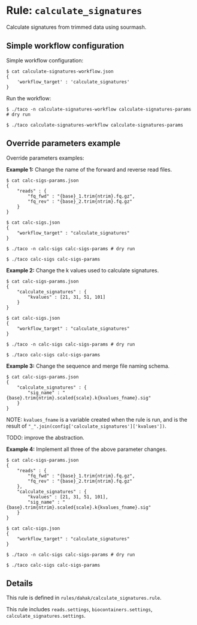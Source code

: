 # Rule: `calculate_signatures`

Calculate signatures from trimmed data using sourmash.

## Simple workflow configuration

Simple workflow configuration:

```
$ cat calculate-signatures-workflow.json
{
    'workflow_target' : 'calculate_signatures'
}
```

Run the workflow:

```
$ ./taco -n calculate-signatures-workflow calculate-signatures-params # dry run

$ ./taco calculate-signatures-workflow calculate-signatures-params
```

## Override parameters example

Override parameters examples:

**Example 1:** Change the name of the forward and reverse read files.

```
$ cat calc-sigs-params.json
{
    "reads" : {
        "fq_fwd" : "{base}_1.trim{ntrim}.fq.gz",
        "fq_rev" : "{base}_2.trim{ntrim}.fq.gz"
    }
}

$ cat calc-sigs.json
{
    "workflow_target" : "calculate_signatures"
}

$ ./taco -n calc-sigs calc-sigs-params # dry run

$ ./taco calc-sigs calc-sigs-params
```

**Example 2:** Change the k values used to calculate signatures.

```
$ cat calc-sigs-params.json
{
    "calculate_signatures" : {
        "kvalues" : [21, 31, 51, 101]
    }
}

$ cat calc-sigs.json
{
    "workflow_target" : "calculate_signatures"
}

$ ./taco -n calc-sigs calc-sigs-params # dry run

$ ./taco calc-sigs calc-sigs-params
```

**Example 3:** Change the sequence and merge file naming schema.

```
$ cat calc-sigs-params.json
{
    "calculate_signatures" : {
        "sig_name" : "{base}.trim{ntrim}.scaled{scale}.k{kvalues_fname}.sig"
    }
}
```

NOTE: `kvalues_fname` is a variable created when the rule is run,
and is the result of `"_".join(config['calculate_signatures']['kvalues'])`.

TODO: improve the abstraction.

**Example 4:** Implement all three of the above parameter changes.

```
$ cat calc-sigs-params.json
{
    "reads" : {
        "fq_fwd" : "{base}_1.trim{ntrim}.fq.gz",
        "fq_rev" : "{base}_2.trim{ntrim}.fq.gz"
    },
    "calculate_signatures" : {
        "kvalues" : [21, 31, 51, 101],
        "sig_name" : "{base}.trim{ntrim}.scaled{scale}.k{kvalues_fname}.sig"
    }
}

$ cat calc-sigs.json
{
    "workflow_target" : "calculate_signatures"
}

$ ./taco -n calc-sigs calc-sigs-params # dry run

$ ./taco calc-sigs calc-sigs-params
```

## Details

This rule is defined in `rules/dahak/calculate_signatures.rule`.

This rule includes `reads.settings`, `biocontainers.settings`, `calculate_signatures.settings`.

